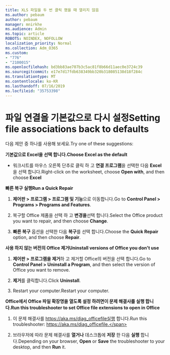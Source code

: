 ```yaml
---
title: XLS 파일을 두 번 클릭 했을 때 열리지 않음
ms.author: pebaum
author: pebaum
manager: mnirkhe
ms.audience: Admin
ms.topic: article
ROBOTS: NOINDEX, NOFOLLOW
localization_priority: Normal
ms.collection: Adm_O365
ms.custom:
- "776"
- "2100015"
ms.openlocfilehash: bd3bb83ae707b3c5ac81f8b66d11aec0e3724c39
ms.sourcegitcommit: e17e7d17fdb638349bb320b318085138d18f284c
ms.translationtype: MT
ms.contentlocale: ko-KR
ms.lasthandoff: 07/16/2019
ms.locfileid: "35753398"
---
```

# <a name="setting-file-associations-back-to-defaults"></a><span data-ttu-id="9753c-102">파일 연결을 기본값으로 다시 설정</span><span class="sxs-lookup"><span data-stu-id="9753c-102">Setting file associations back to defaults</span></span>

<span data-ttu-id="9753c-103">다음 제안 중 하나를 사용해 보세요.</span><span class="sxs-lookup"><span data-stu-id="9753c-103">Try one of these suggestions:</span></span>

<span data-ttu-id="9753c-104">**기본값으로 Excel을 선택 합니다.**</span><span class="sxs-lookup"><span data-stu-id="9753c-104">**Choose Excel as the default**</span></span>

* <span data-ttu-id="9753c-105">워크시트를 마우스 오른쪽 단추로 클릭 하 고 **연결 프로그램**을 선택한 다음 **Excel** 을 선택 합니다.</span><span class="sxs-lookup"><span data-stu-id="9753c-105">Right-click on the worksheet, choose **Open with**, and then choose **Excel**</span></span>

<span data-ttu-id="9753c-106">**빠른 복구 실행**</span><span class="sxs-lookup"><span data-stu-id="9753c-106">**Run a Quick Repair**</span></span>

1. <span data-ttu-id="9753c-107">**제어판 > 프로그램 > 프로그램 및 기능**으로 이동합니다.</span><span class="sxs-lookup"><span data-stu-id="9753c-107">Go to **Control Panel > Programs > Programs and Features**.</span></span>

2. <span data-ttu-id="9753c-108">복구할 Office 제품을 선택 하 고 **변경을**선택 합니다.</span><span class="sxs-lookup"><span data-stu-id="9753c-108">Select the Office product you want to repair, and then choose **Change**.</span></span>

3. <span data-ttu-id="9753c-109">**빠른 복구** 옵션을 선택한 다음 **복구**를 선택 합니다.</span><span class="sxs-lookup"><span data-stu-id="9753c-109">Choose the **Quick Repair** option, and then choose **Repair**.</span></span>

<span data-ttu-id="9753c-110">**사용 하지 않는 버전의 Office 제거**</span><span class="sxs-lookup"><span data-stu-id="9753c-110">**Uninstall versions of Office you don't use**</span></span>

1. <span data-ttu-id="9753c-111">**제어판 > 프로그램을 제거**하 고 제거할 Office의 버전을 선택 합니다.</span><span class="sxs-lookup"><span data-stu-id="9753c-111">Go to **Control Panel > Uninstall a Program**, and then select the version of Office you want to remove.</span></span>

2. <span data-ttu-id="9753c-112">**제거**를 클릭합니다.</span><span class="sxs-lookup"><span data-stu-id="9753c-112">Click **Uninstall**.</span></span>

3. <span data-ttu-id="9753c-113">Restart your computer.</span><span class="sxs-lookup"><span data-stu-id="9753c-113">Restart your computer.</span></span>

<span data-ttu-id="9753c-114">**Office에서 Office 파일 확장명을 열도록 설정 하려면이 문제 해결사를 실행 합니다.**</span><span class="sxs-lookup"><span data-stu-id="9753c-114">**Run this troubleshooter to set Office file extensions to open in Office**</span></span>

1. <span data-ttu-id="9753c-115">이 문제 해결사를 https://aka.ms/diag_officefile실행 합니다.</span><span class="sxs-lookup"><span data-stu-id="9753c-115">Run this troubleshooter: https://aka.ms/diag_officefile.</span></span>

2. <span data-ttu-id="9753c-116">브라우저에 따라 문제 해결사를 **열거나** 데스크톱에 **저장** 한 다음 **실행** 합니다.</span><span class="sxs-lookup"><span data-stu-id="9753c-116">Depending on your browser, **Open** or **Save** the troubleshooter to your desktop, and then **Run** it.</span></span>
